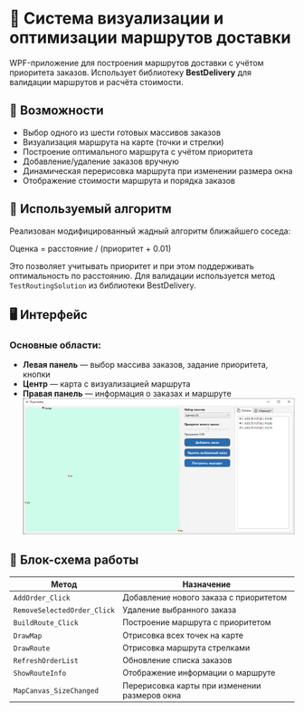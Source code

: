 # 🚚 Система визуализации и оптимизации маршрутов доставки

WPF-приложение для построения маршрутов доставки с учётом приоритета заказов. Использует библиотеку **BestDelivery** для валидации маршрутов и расчёта стоимости.

## 📌 Возможности

- Выбор одного из шести готовых массивов заказов
- Визуализация маршрута на карте (точки и стрелки)
- Построение оптимального маршрута с учётом приоритета
- Добавление/удаление заказов вручную
- Динамическая перерисовка маршрута при изменении размера окна
- Отображение стоимости маршрута и порядка заказов

## 🧩 Используемый алгоритм

Реализован модифицированный жадный алгоритм ближайшего соседа:

Оценка = расстояние / (приоритет + 0.01)

Это позволяет учитывать приоритет и при этом поддерживать оптимальность по расстоянию. Для валидации используется метод `TestRoutingSolution` из библиотеки BestDelivery.

## 🖥️ Интерфейс

### Основные области:
- **Левая панель** — выбор массива заказов, задание приоритета, кнопки
- **Центр** — карта с визуализацией маршрута
- **Правая панель** — информация о заказах и маршруте
  <img src="images/image.png"/>

## 🔄 Блок-схема работы



| Метод                       | Назначение                                    |
| --------------------------- | --------------------------------------------- |
| `AddOrder_Click`            | Добавление нового заказа с приоритетом        |
| `RemoveSelectedOrder_Click` | Удаление выбранного заказа                    |
| `BuildRoute_Click`          | Построение маршрута с приоритетом             |
| `DrawMap`                   | Отрисовка всех точек на карте                 |
| `DrawRoute`                 | Отрисовка маршрута стрелками                  |
| `RefreshOrderList`          | Обновление списка заказов                     |
| `ShowRouteInfo`             | Отображение информации о маршруте             |
| `MapCanvas_SizeChanged`     | Перерисовка карты при изменении размеров окна |
